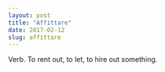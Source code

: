 ```yaml
---
layout: post
title: "Affittare"
date: 2017-02-12
slug: affittare
---
```


Verb. To rent out, to let, to hire out something.
